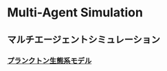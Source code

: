 Multi-Agent Simulation
================

## マルチエージェントシミュレーション

### [プランクトン生態系モデル](https://github.com/UchidaMizuki/multi-agent-simulation/blob/main/01_plankton.md)
